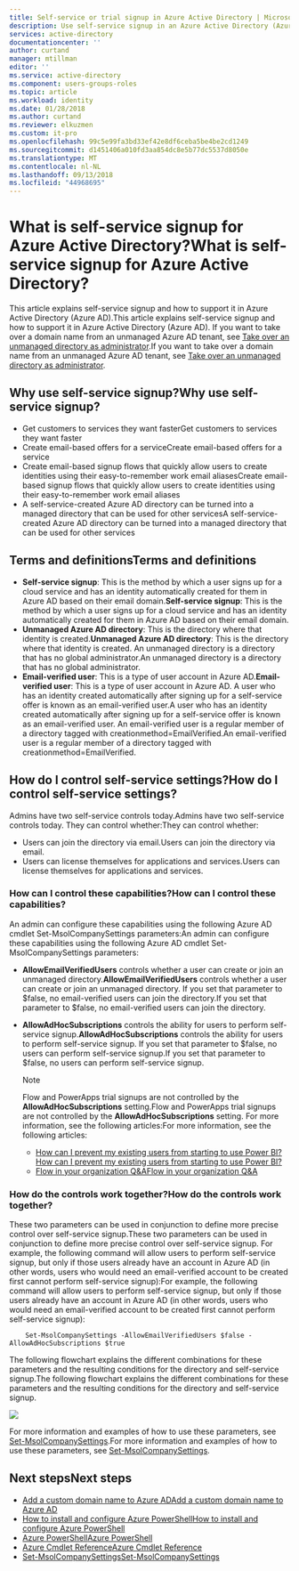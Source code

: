 ```yaml
---
title: Self-service or trial signup in Azure Active Directory | Microsoft Docs
description: Use self-service signup in an Azure Active Directory (Azure AD) tenant
services: active-directory
documentationcenter: ''
author: curtand
manager: mtillman
editor: ''
ms.service: active-directory
ms.component: users-groups-roles
ms.topic: article
ms.workload: identity
ms.date: 01/28/2018
ms.author: curtand
ms.reviewer: elkuzmen
ms.custom: it-pro
ms.openlocfilehash: 99c5e99fa3bd33ef42e8df6ceba5be4be2cd1249
ms.sourcegitcommit: d1451406a010fd3aa854dc8e5b77dc5537d8050e
ms.translationtype: MT
ms.contentlocale: nl-NL
ms.lasthandoff: 09/13/2018
ms.locfileid: "44968695"
---
```

# <a name="what-is-self-service-signup-for-azure-active-directory"></a><span data-ttu-id="9517f-103">What is self-service signup for Azure Active Directory?</span><span class="sxs-lookup"><span data-stu-id="9517f-103">What is self-service signup for Azure Active Directory?</span></span>
<span data-ttu-id="9517f-104">This article explains self-service signup and how to support it in Azure Active Directory (Azure AD).</span><span class="sxs-lookup"><span data-stu-id="9517f-104">This article explains self-service signup and how to support it in Azure Active Directory (Azure AD).</span></span> <span data-ttu-id="9517f-105">If you want to take over a domain name from an unmanaged Azure AD tenant, see [Take over an unmanaged directory as administrator](domains-admin-takeover.md).</span><span class="sxs-lookup"><span data-stu-id="9517f-105">If you want to take over a domain name from an unmanaged Azure AD tenant, see [Take over an unmanaged directory as administrator](domains-admin-takeover.md).</span></span>

## <a name="why-use-self-service-signup"></a><span data-ttu-id="9517f-106">Why use self-service signup?</span><span class="sxs-lookup"><span data-stu-id="9517f-106">Why use self-service signup?</span></span>
* <span data-ttu-id="9517f-107">Get customers to services they want faster</span><span class="sxs-lookup"><span data-stu-id="9517f-107">Get customers to services they want faster</span></span>
* <span data-ttu-id="9517f-108">Create email-based offers for a service</span><span class="sxs-lookup"><span data-stu-id="9517f-108">Create email-based offers for a service</span></span>
* <span data-ttu-id="9517f-109">Create email-based signup flows that quickly allow users to create identities using their easy-to-remember work email aliases</span><span class="sxs-lookup"><span data-stu-id="9517f-109">Create email-based signup flows that quickly allow users to create identities using their easy-to-remember work email aliases</span></span>
* <span data-ttu-id="9517f-110">A self-service-created Azure AD directory can be turned into a managed directory that can be used for other services</span><span class="sxs-lookup"><span data-stu-id="9517f-110">A self-service-created Azure AD directory can be turned into a managed directory that can be used for other services</span></span>

## <a name="terms-and-definitions"></a><span data-ttu-id="9517f-111">Terms and definitions</span><span class="sxs-lookup"><span data-stu-id="9517f-111">Terms and definitions</span></span>
* <span data-ttu-id="9517f-112">**Self-service signup**: This is the method by which a user signs up for a cloud service and has an identity automatically created for them in Azure AD based on their email domain.</span><span class="sxs-lookup"><span data-stu-id="9517f-112">**Self-service signup**: This is the method by which a user signs up for a cloud service and has an identity automatically created for them in Azure AD based on their email domain.</span></span>
* <span data-ttu-id="9517f-113">**Unmanaged Azure AD directory**: This is the directory where that identity is created.</span><span class="sxs-lookup"><span data-stu-id="9517f-113">**Unmanaged Azure AD directory**: This is the directory where that identity is created.</span></span> <span data-ttu-id="9517f-114">An unmanaged directory is a directory that has no global administrator.</span><span class="sxs-lookup"><span data-stu-id="9517f-114">An unmanaged directory is a directory that has no global administrator.</span></span>
* <span data-ttu-id="9517f-115">**Email-verified user**: This is a type of user account in Azure AD.</span><span class="sxs-lookup"><span data-stu-id="9517f-115">**Email-verified user**: This is a type of user account in Azure AD.</span></span> <span data-ttu-id="9517f-116">A user who has an identity created automatically after signing up for a self-service offer is known as an email-verified user.</span><span class="sxs-lookup"><span data-stu-id="9517f-116">A user who has an identity created automatically after signing up for a self-service offer is known as an email-verified user.</span></span> <span data-ttu-id="9517f-117">An email-verified user is a regular member of a directory tagged with creationmethod=EmailVerified.</span><span class="sxs-lookup"><span data-stu-id="9517f-117">An email-verified user is a regular member of a directory tagged with creationmethod=EmailVerified.</span></span>

## <a name="how-do-i-control-self-service-settings"></a><span data-ttu-id="9517f-118">How do I control self-service settings?</span><span class="sxs-lookup"><span data-stu-id="9517f-118">How do I control self-service settings?</span></span>
<span data-ttu-id="9517f-119">Admins have two self-service controls today.</span><span class="sxs-lookup"><span data-stu-id="9517f-119">Admins have two self-service controls today.</span></span> <span data-ttu-id="9517f-120">They can control whether:</span><span class="sxs-lookup"><span data-stu-id="9517f-120">They can control whether:</span></span>

* <span data-ttu-id="9517f-121">Users can join the directory via email.</span><span class="sxs-lookup"><span data-stu-id="9517f-121">Users can join the directory via email.</span></span>
* <span data-ttu-id="9517f-122">Users can license themselves for applications and services.</span><span class="sxs-lookup"><span data-stu-id="9517f-122">Users can license themselves for applications and services.</span></span>

### <a name="how-can-i-control-these-capabilities"></a><span data-ttu-id="9517f-123">How can I control these capabilities?</span><span class="sxs-lookup"><span data-stu-id="9517f-123">How can I control these capabilities?</span></span>
<span data-ttu-id="9517f-124">An admin can configure these capabilities using the following Azure AD cmdlet Set-MsolCompanySettings parameters:</span><span class="sxs-lookup"><span data-stu-id="9517f-124">An admin can configure these capabilities using the following Azure AD cmdlet Set-MsolCompanySettings parameters:</span></span>

* <span data-ttu-id="9517f-125">**AllowEmailVerifiedUsers** controls whether a user can create or join an unmanaged directory.</span><span class="sxs-lookup"><span data-stu-id="9517f-125">**AllowEmailVerifiedUsers** controls whether a user can create or join an unmanaged directory.</span></span> <span data-ttu-id="9517f-126">If you set that parameter to $false, no email-verified users can join the directory.</span><span class="sxs-lookup"><span data-stu-id="9517f-126">If you set that parameter to $false, no email-verified users can join the directory.</span></span>
* <span data-ttu-id="9517f-127">**AllowAdHocSubscriptions** controls the ability for users to perform self-service signup.</span><span class="sxs-lookup"><span data-stu-id="9517f-127">**AllowAdHocSubscriptions** controls the ability for users to perform self-service signup.</span></span> <span data-ttu-id="9517f-128">If you set that parameter to $false, no users can perform self-service signup.</span><span class="sxs-lookup"><span data-stu-id="9517f-128">If you set that parameter to $false, no users can perform self-service signup.</span></span> 
  
  > [!NOTE]
  > <span data-ttu-id="9517f-129">Flow and PowerApps trial signups are not controlled by the **AllowAdHocSubscriptions** setting.</span><span class="sxs-lookup"><span data-stu-id="9517f-129">Flow and PowerApps trial signups are not controlled by the **AllowAdHocSubscriptions** setting.</span></span> <span data-ttu-id="9517f-130">For more information, see the following articles:</span><span class="sxs-lookup"><span data-stu-id="9517f-130">For more information, see the following articles:</span></span>
  > * [<span data-ttu-id="9517f-131">How can I prevent my existing users from starting to use Power BI?</span><span class="sxs-lookup"><span data-stu-id="9517f-131">How can I prevent my existing users from starting to use Power BI?</span></span>](https://support.office.com/article/Power-BI-in-your-Organization-d7941332-8aec-4e5e-87e8-92073ce73dc5#bkmk_preventjoining)
  > * [<span data-ttu-id="9517f-132">Flow in your organization Q&A</span><span class="sxs-lookup"><span data-stu-id="9517f-132">Flow in your organization Q&A</span></span>](https://docs.microsoft.com/flow/organization-q-and-a)

### <a name="how-do-the-controls-work-together"></a><span data-ttu-id="9517f-133">How do the controls work together?</span><span class="sxs-lookup"><span data-stu-id="9517f-133">How do the controls work together?</span></span>
<span data-ttu-id="9517f-134">These two parameters can be used in conjunction to define more precise control over self-service signup.</span><span class="sxs-lookup"><span data-stu-id="9517f-134">These two parameters can be used in conjunction to define more precise control over self-service signup.</span></span> <span data-ttu-id="9517f-135">For example, the following command will allow users to perform self-service signup, but only if those users already have an account in Azure AD (in other words, users who would need an email-verified account to be created first cannot perform self-service signup):</span><span class="sxs-lookup"><span data-stu-id="9517f-135">For example, the following command will allow users to perform self-service signup, but only if those users already have an account in Azure AD (in other words, users who would need an email-verified account to be created first cannot perform self-service signup):</span></span>

````
    Set-MsolCompanySettings -AllowEmailVerifiedUsers $false -AllowAdHocSubscriptions $true
````
<span data-ttu-id="9517f-136">The following flowchart explains the different combinations for these parameters and the resulting conditions for the directory and self-service signup.</span><span class="sxs-lookup"><span data-stu-id="9517f-136">The following flowchart explains the different combinations for these parameters and the resulting conditions for the directory and self-service signup.</span></span>

![][1]

<span data-ttu-id="9517f-137">For more information and examples of how to use these parameters, see [Set-MsolCompanySettings](/powershell/module/msonline/set-msolcompanysettings?view=azureadps-1.0).</span><span class="sxs-lookup"><span data-stu-id="9517f-137">For more information and examples of how to use these parameters, see [Set-MsolCompanySettings](/powershell/module/msonline/set-msolcompanysettings?view=azureadps-1.0).</span></span>

## <a name="next-steps"></a><span data-ttu-id="9517f-138">Next steps</span><span class="sxs-lookup"><span data-stu-id="9517f-138">Next steps</span></span>
* [<span data-ttu-id="9517f-139">Add a custom domain name to Azure AD</span><span class="sxs-lookup"><span data-stu-id="9517f-139">Add a custom domain name to Azure AD</span></span>](../fundamentals/add-custom-domain.md)
* [<span data-ttu-id="9517f-140">How to install and configure Azure PowerShell</span><span class="sxs-lookup"><span data-stu-id="9517f-140">How to install and configure Azure PowerShell</span></span>](/powershell/azure/overview)
* [<span data-ttu-id="9517f-141">Azure PowerShell</span><span class="sxs-lookup"><span data-stu-id="9517f-141">Azure PowerShell</span></span>](/powershell/azure/overview)
* [<span data-ttu-id="9517f-142">Azure Cmdlet Reference</span><span class="sxs-lookup"><span data-stu-id="9517f-142">Azure Cmdlet Reference</span></span>](/powershell/azure/get-started-azureps)
* [<span data-ttu-id="9517f-143">Set-MsolCompanySettings</span><span class="sxs-lookup"><span data-stu-id="9517f-143">Set-MsolCompanySettings</span></span>](/powershell/module/msonline/set-msolcompanysettings?view=azureadps-1.0)

<!--Image references-->
[1]: ./media/directory-self-service-signup/SelfServiceSignUpControls.png
